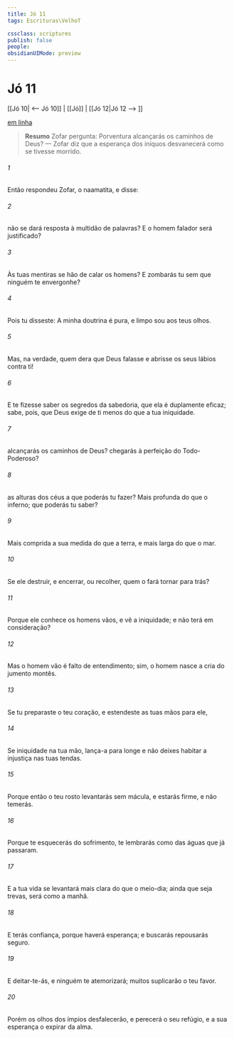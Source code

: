 ```yaml
---
title: Jó 11
tags: Escrituras\VelhoT

cssclass: scriptures
publish: false
people:
obsidianUIMode: preview
---
```


# Jó 11
[[Jó 10| <-- Jó 10]] | [[Jó]] | [[Jó 12|Jó 12 --> ]]

[em linha](https://churchofjesuschrist.org/study/scriptures/ot/job/11?lang=por)

> __Resumo__
Zofar pergunta: Porventura alcançarás os caminhos de Deus? — Zofar diz que a esperança dos iníquos desvanecerá como se tivesse morrido.

###### 1 
Então respondeu Zofar, o naamatita, e disse:

###### 2 
 não se dará resposta à multidão de palavras? E o homem falador será justificado?

###### 3 
Às tuas mentiras se hão de calar os homens? E zombarás tu sem que ninguém te envergonhe?

###### 4 
Pois tu disseste: A minha doutrina é pura, e limpo sou aos teus olhos.

###### 5 
Mas, na verdade, quem dera que Deus falasse e abrisse os seus lábios contra ti!

###### 6 
E te fizesse saber os segredos da sabedoria, que ela é duplamente eficaz; sabe, pois, que Deus exige de ti menos do que  a tua iniquidade.

###### 7 
 alcançarás os caminhos de Deus?  chegarás à perfeição do Todo-Poderoso?

###### 8 
 as alturas dos céus  a  que poderás tu fazer? Mais profunda do que o inferno; que poderás tu saber?

###### 9 
Mais comprida  a sua medida do que a terra, e mais larga do que o mar.

###### 10 
Se ele destruir, e encerrar, ou  recolher, quem o fará tornar para trás?

###### 11 
Porque ele conhece os homens vãos, e vê a iniquidade; e não terá  em consideração?

###### 12 
Mas o homem vão é falto de entendimento; sim, o homem nasce  a cria do jumento montês.

###### 13 
Se tu preparaste o teu coração, e estendeste as tuas mãos para ele,

###### 14 
Se  iniquidade na tua mão, lança-a para longe  e não deixes habitar a injustiça nas tuas tendas.

###### 15 
Porque então o teu rosto levantarás sem mácula, e estarás firme, e não temerás.

###### 16 
Porque te esquecerás do sofrimento,  te lembrarás  como das águas que já passaram.

###### 17 
E a tua vida se levantará mais clara do que o meio-dia; ainda que seja trevas, será como a manhã.

###### 18 
E terás confiança, porque haverá esperança; e buscarás  repousarás seguro.

###### 19 
E deitar-te-ás, e ninguém te atemorizará; muitos suplicarão o teu favor.

###### 20 
Porém os olhos dos ímpios desfalecerão, e perecerá o seu refúgio, e a sua esperança  o expirar da alma.

